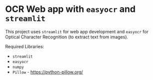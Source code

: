 # OCR Web app with `easyocr` and `streamlit`

This project uses `streamlit` for web app development and `easyocr` for Optical Character Recognition (to extract text from images).



Required Libraries:
* `streamlit` 
* `easyocr` 
* `numpy` 
* `Pillow` - https://python-pillow.org/



